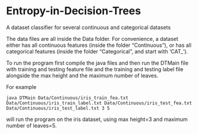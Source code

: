 # Entropy-in-Decision-Trees
A dataset classifier for several continuous and categorical datasets

The data files are all inside the Data folder. For convenience, a dataset either has all continuous features (inside the folder “Continuous”), or has all categorical features (inside the folder “Categorical”, and start with ‘CAT_’).

To run the program first compile the java files and then run the DTMain file with training and testing feature file and the training and testing label file alongside the max height and the maximum number of leaves.

For example

```
java DTMain Data/Continuous/iris_train_fea.txt Data/Continuous/iris_train_label.txt Data/Continuous/iris_test_fea.txt Data/Continuous/iris_test_label.txt 3 5
```

will run the program on the iris dataset, using max height=3 and maximum number of leaves=5.
